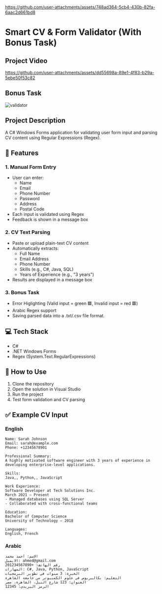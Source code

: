 
https://github.com/user-attachments/assets/748ad364-5cb4-430b-82fa-6aac2d661bd8
# Smart CV & Form Validator (With Bonus Task)


## Project Video
https://github.com/user-attachments/assets/dd55698a-89e1-4f83-b29a-5ebe50f53c82

## Bonus Task
![validator](https://github.com/user-attachments/assets/338c157c-cdce-4a23-9ef4-378aec4b4921)

## Project Description
A C# Windows Forms application for validating user form input and parsing CV content using Regular Expressions (Regex).

## 🚀 Features

### 1. Manual Form Entry
- User can enter:
  - Name
  - Email
  - Phone Number
  - Password
  - Address
  - Postal Code
- Each input is validated using Regex
- Feedback is shown in a message box

### 2. CV Text Parsing
- Paste or upload plain-text CV content
- Automatically extracts:
  - Full Name
  - Email Address
  - Phone Number
  - Skills (e.g., C#, Java, SQL)
  - Years of Experience (e.g., "3 years")
- Results are displayed in a message box

### 3. Bonus Task
- Error Higlighting (Valid input = green 🟩, Invalid input = red 🟥)
- Arabic Regex support
- Saving parsed data into a .txt/.csv file format.

## 💻 Tech Stack

- C#
- .NET Windows Forms
- Regex (System.Text.RegularExpressions)

## 📂 How to Use

1. Clone the repository
2. Open the solution in Visual Studio
3. Run the project
4. Test form validation and CV parsing

## ✅ Example CV Input
### English
```
Name: Sarah Johnson  
Email: sarah@example.com  
Phone: +12345678901  

Professional Summary:  
A highly motivated software engineer with 3 years of experience in developing enterprise-level applications. 

Skills:  
Java,, Python,, JavaScript  

Work Experience:  
Software Developer at Tech Solutions Inc.  
March 2021 – Present  
- Managed databases using SQL Server  
- Collaborated with cross-functional teams  

Education:  
Bachelor of Computer Science  
University of Technology – 2018

Languages:  
English, French
```
### Arabic
```
الاسم: أحمد محمد
الايميل: ahmed@gmail.com
رقم الهاتف: +201234567890
المهارات: C#, Java, Python, JavaScript
الخبرة: 3 سنوات في تطوير البرمجيات
التعليم: بكاليريوس في علوم الكمبيوتر من جامعة القاهرة
العنوان: 123 شارع النيل، القاهرة، مصر
الرمز البريدي: 12345
```
